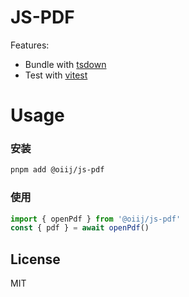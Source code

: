 # JS-PDF

Features:

- Bundle with [tsdown](https://github.com/rolldown/tsdown)
- Test with [vitest](https://vitest.dev)

# Usage

### 安装

```bash
pnpm add @oiij/js-pdf
```

### 使用

```ts
import { openPdf } from '@oiij/js-pdf'
const { pdf } = await openPdf()
```

## License

MIT
